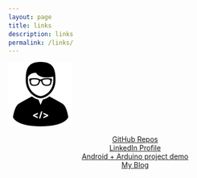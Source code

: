 ```yaml
---
layout: page
title: links
description: links
permalink: /links/
---
```


<img itemprop="image" class="img-rounded" src="/images/people.png" alt="Your Name">

<p align="center">
<a href="https://github.com/Vimal-Krishna/">GitHub Repos</a><br>
<a href="https://www.linkedin.com/in/vimalkrishna/">LinkedIn Profile</a><br>
<a href="https://youtu.be/TjI8XgAyXNA">Android + Arduino project demo</a><br>
<a href="https://vimal-krishna.github.io/">My Blog</a><br>
</p>
